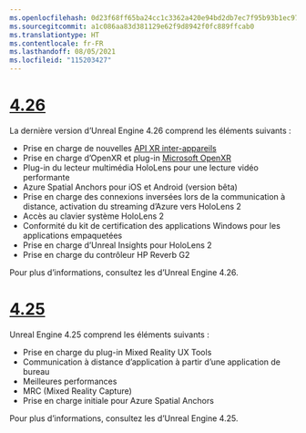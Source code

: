 ```yaml
---
ms.openlocfilehash: 0d23f68ff65ba24cc1c3362a420e94bd2db7ec7f95b93b1ec9714b5bbe9e8a11
ms.sourcegitcommit: a1c086aa83d381129e62f9d8942f0fc889ffcab0
ms.translationtype: HT
ms.contentlocale: fr-FR
ms.lasthandoff: 08/05/2021
ms.locfileid: "115203427"
---
```

# <a name="426"></a>[4.26](#tab/ue426)

La dernière version d’Unreal Engine 4.26 comprend les éléments suivants :
* Prise en charge de nouvelles [API XR inter-appareils](../unreal-porting.md)
* Prise en charge d’OpenXR et plug-in [Microsoft OpenXR](https://github.com/microsoft/Microsoft-OpenXR-Unreal) 
* Plug-in du lecteur multimédia HoloLens pour une lecture vidéo performante
* Azure Spatial Anchors pour iOS et Android (version bêta)
* Prise en charge des connexions inversées lors de la communication à distance, activation du streaming d’Azure vers HoloLens 2
* Accès au clavier système HoloLens 2
* Conformité du kit de certification des applications Windows pour les applications empaquetées
* Prise en charge d’Unreal Insights pour HoloLens 2
* Prise en charge du contrôleur HP Reverb G2

Pour plus d’informations, consultez les <a href="https://docs.unrealengine.com/Support/Builds/ReleaseNotes/4_26/index.html" target="_blank" title="notes de publication"></a> d’Unreal Engine 4.26. 


# <a name="425"></a>[4.25](#tab/ue425)

Unreal Engine 4.25 comprend les éléments suivants :
* Prise en charge du plug-in Mixed Reality UX Tools
* Communication à distance d’application à partir d’une application de bureau
* Meilleures performances
* MRC (Mixed Reality Capture)
* Prise en charge initiale pour Azure Spatial Anchors

Pour plus d’informations, consultez les <a href="https://docs.unrealengine.com/Support/Builds/ReleaseNotes/4_25/index.html" target="_blank" title="notes de publication"></a> d’Unreal Engine 4.25.